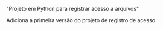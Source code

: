 "Projeto em Python para registrar acesso a arquivos"

Adiciona a primeira versão do projeto de registro  de acesso.
